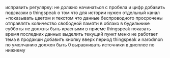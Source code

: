 исправить регулярку: не должно начинаться с пробела и цифр
добавить подсказки в thingspeak о том что для истории нужен отдельный канал
+показывать цветом и текстом что данные беспроводного просрочены
отправлять количество свободной памяти в облако
в будильнике субботы не должны быть красными
в приеме thingspeak показать время последних данных
выделить текущий пункт меню
не работает тема в продакшн
добавить кнопку вверх
период thingspeak и narodmon по умолчанию должен быть 0
выравнивать источники в дисплее по нижнему